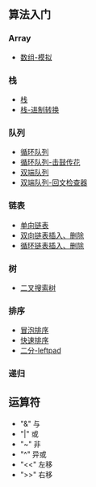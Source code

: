 ## 算法入门

### Array
   * [数组-模拟](./algorithm/Array/removeArrayFirstIndex.js)

### 栈
   * [栈](./algorithm/Stack/stackArray.js)
   * [栈-进制转换](./algorithm/Stack/decimalToBinary.js)

### 队列
   * [循环队列](./algorithm/Queue/index.js)
   * [循环队列-击鼓传花](./algorithm/Queue/hotpotsto.js)
   * [双端队列](./algorithm/Deque/index.js)
   * [双端队列-回文检查器](./algorithm/Deque/palindromeChecker.js)

### 链表
   * [单向链表](./algorithm/LinkList/LinkedList.js)
   * [双向链表插入、删除](./algorithm/LinkList/DoublyLinkedList.js)
   * [循环链表插入、删除](./algorithm/LinkList/CircularLinkedList.js)

### 树
   * [二叉搜索树](./algorithm/tree/BinarySearchTree.js)


### 排序
   * [冒泡排序](./algorithm/Sort/bubbleSort.js)
   * [快速排序](./algorithm/Sort/quickSort.js)
   * [二分-leftpad](./algorithm/Sourcecode/leftpad.js)


### 递归


## 运算符

- "&"  与
- "|"  或
- "~"  非
- "^"  异或
- "<<" 左移
- ">>" 右移